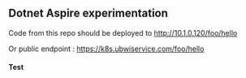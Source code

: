 ## Dotnet Aspire experimentation

Code from this repo should be deployed to http://10.1.0.120/foo/hello

Or public endpoint : https://k8s.ubwiservice.com/foo/hello

#### Test
